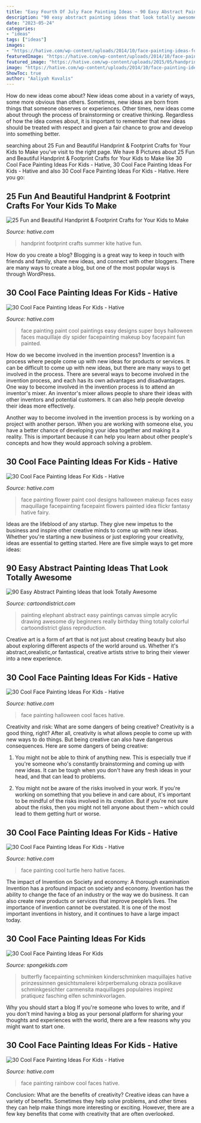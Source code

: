 ```yaml
---
title: "Easy Fourth Of July Face Painting Ideas ~ 90 Easy Abstract Painting Ideas That Look Totally Awesome"
description: "90 easy abstract painting ideas that look totally awesome"
date: "2023-05-24"
categories:
- "ideas"
tags: ["ideas"]
images:
- "https://hative.com/wp-content/uploads/2014/10/face-painting-ideas-for-kids/29-halloween-face-painting.jpg"
featuredImage: "https://hative.com/wp-content/uploads/2014/10/face-painting-ideas-for-kids/25-cool-painting.jpg"
featured_image: "https://hative.com/wp-content/uploads/2015/05/handprint-footprint-crafts/18-handprint-footprint-crafts.jpg"
image: "https://hative.com/wp-content/uploads/2014/10/face-painting-ideas-for-kids/29-halloween-face-painting.jpg"
ShowToc: true
author: "Aaliyah Kuvalis"
---
```



How do new ideas come about?
New ideas come about in a variety of ways, some more obvious than others. Sometimes, new ideas are born from things that someone observes or experiences. Other times, new ideas come about through the process of brainstorming or creative thinking. Regardless of how the idea comes about, it is important to remember that new ideas should be treated with respect and given a fair chance to grow and develop into something better.

	

		
searching about 25 Fun and Beautiful Handprint &amp; Footprint Crafts for Your Kids to Make you've visit to the right page. We have 8 Pictures about 25 Fun and Beautiful Handprint &amp; Footprint Crafts for Your Kids to Make like 30 Cool Face Painting Ideas For Kids - Hative, 30 Cool Face Painting Ideas For Kids - Hative and also 30 Cool Face Painting Ideas For Kids - Hative. Here you go:
		
    
## 25 Fun And Beautiful Handprint &amp; Footprint Crafts For Your Kids To Make

<img loading=lazy src="https://hative.com/wp-content/uploads/2015/05/handprint-footprint-crafts/18-handprint-footprint-crafts.jpg" onerror="this.onerror=null;this.src='https://tse2.mm.bing.net/th?id=OIP.sXKjF_6QFr4Vyc2GQEJBGgHaKA&amp;pid=15.1';" alt="25 Fun and Beautiful Handprint &amp; Footprint Crafts for Your Kids to Make">

_Source: hative.com_

>handprint footprint crafts summer kite hative fun. 

	

How do you create a blog?
Blogging is a great way to keep in touch with friends and family, share new ideas, and connect with other bloggers. There are many ways to create a blog, but one of the most popular ways is through WordPress.

    
## 30 Cool Face Painting Ideas For Kids - Hative

<img loading=lazy src="https://hative.com/wp-content/uploads/2014/10/face-painting-ideas-for-kids/25-cool-painting.jpg" onerror="this.onerror=null;this.src='https://tse1.mm.bing.net/th?id=OIP.F9ZsExz1Os-3c62vSq7jUQHaLH&amp;pid=15.1';" alt="30 Cool Face Painting Ideas For Kids - Hative">

_Source: hative.com_

>face painting paint cool paintings easy designs super boys halloween faces maquillaje diy spider facepainting makeup boy facepaint fun painted. 

	

How do we become involved in the invention process?
Invention is a process where people come up with new ideas for products or services. It can be difficult to come up with new ideas, but there are many ways to get involved in the process. There are several ways to become involved in the invention process, and each has its own advantages and disadvantages.
One way to become involved in the invention process is to attend an inventor's mixer. An inventor's mixer allows people to share their ideas with other inventors and potential customers. It can also help people develop their ideas more effectively.

Another way to become involved in the invention process is by working on a project with another person. When you are working with someone else, you have a better chance of developing your idea together and making it a reality. This is important because it can help you learn about other people's concepts and how they would approach solving a problem.

    
## 30 Cool Face Painting Ideas For Kids - Hative

<img loading=lazy src="https://hative.com/wp-content/uploads/2014/10/face-painting-ideas-for-kids/18-flower-face-paint.jpg" onerror="this.onerror=null;this.src='https://tse1.mm.bing.net/th?id=OIP.v0jQvyyf1LfdEOl09Y2mrQHaKI&amp;pid=15.1';" alt="30 Cool Face Painting Ideas For Kids - Hative">

_Source: hative.com_

>face painting flower paint cool designs halloween makeup faces easy maquillage facepainting facepaint flowers painted idea flickr fantasy hative fairy. 

	

Ideas are the lifeblood of any startup. They give new impetus to the business and inspire other creative minds to come up with new ideas. Whether you're starting a new business or just exploring your creativity, ideas are essential to getting started. Here are five simple ways to get more ideas: 

    
## 90 Easy Abstract Painting Ideas That Look Totally Awesome

<img loading=lazy src="http://www.cartoondistrict.com/wp-content/uploads/2017/06/Easy-Abstract-Painting-Ideas00008.jpg" onerror="this.onerror=null;this.src='https://tse4.mm.bing.net/th?id=OIP.OfFM881i0ccXnh0DHqW-AAHaI-&amp;pid=15.1';" alt="90 Easy Abstract Painting Ideas that look Totally Awesome">

_Source: cartoondistrict.com_

>painting elephant abstract easy paintings canvas simple acrylic drawing awesome diy beginners really birthday thing totally colorful cartoondistrict glass reproduction. 

	

Creative art is a form of art that is not just about creating beauty but also about exploring different aspects of the world around us. Whether it's abstract,orealistic,or fantastical, creative artists strive to bring their viewer into a new experience.

    
## 30 Cool Face Painting Ideas For Kids - Hative

<img loading=lazy src="https://hative.com/wp-content/uploads/2014/10/face-painting-ideas-for-kids/29-halloween-face-painting.jpg" onerror="this.onerror=null;this.src='https://tse1.mm.bing.net/th?id=OIP.gFWiarf8-Ln9iUXYQiqBaAHaJ3&amp;pid=15.1';" alt="30 Cool Face Painting Ideas For Kids - Hative">

_Source: hative.com_

>face painting halloween cool faces hative. 

	

Creativity and risk: What are some dangers of being creative?
Creativity is a good thing, right? After all, creativity is what allows people to come up with new ways to do things. But being creative can also have dangerous consequences. Here are some dangers of being creative:
1) You might not be able to think of anything new. This is especially true if you're someone who's constantly brainstorming and coming up with new ideas. It can be tough when you don't have any fresh ideas in your head, and that can lead to problems.

2) You might not be aware of the risks involved in your work. If you're working on something that you believe in and care about, it's important to be mindful of the risks involved in its creation. But if you're not sure about the risks, then you might not tell anyone about them – which could lead to them getting hurt or worse.

    
## 30 Cool Face Painting Ideas For Kids - Hative

<img loading=lazy src="https://hative.com/wp-content/uploads/2014/10/face-painting-ideas-for-kids/7-turtle-hero.jpg" onerror="this.onerror=null;this.src='https://tse1.mm.bing.net/th?id=OIP.175oo08BEqVM1t5tY-iw0AHaJG&amp;pid=15.1';" alt="30 Cool Face Painting Ideas For Kids - Hative">

_Source: hative.com_

>face painting cool turtle hero hative faces. 

	

The impact of Invention on Society and economy: A thorough examination
Invention has a profound impact on society and economy. Invention has the ability to change the face of an industry or the way we do business. It can also create new products or services that improve people’s lives. The importance of invention cannot be overstated. It is one of the most important inventions in history, and it continues to have a large impact today.

    
## 30 Cool Face Painting Ideas For Kids

<img loading=lazy src="https://spongekids.com/wp-content/uploads/2014/10/face-painting-ideas-for-kids/19-red-butterfly.jpg" onerror="this.onerror=null;this.src='https://tse4.mm.bing.net/th?id=OIP.rWyofG-iREY5AadIgHTIngHaHa&amp;pid=15.1';" alt="30 Cool Face Painting Ideas For Kids">

_Source: spongekids.com_

>butterfly facepainting schminken kinderschminken maquillajes hative prinzessinnen gesichtsmalerei körperbemalung obraza poslikave schminkgesichter carmensita maquillages populaires inspirez pratiquez fasching elfen schminkvorlagen. 

	

Why you should start a blog
If you're someone who loves to write, and if you don't mind having a blog as your personal platform for sharing your thoughts and experiences with the world, there are a few reasons why you might want to start one.

    
## 30 Cool Face Painting Ideas For Kids - Hative

<img loading=lazy src="https://hative.com/wp-content/uploads/2014/10/face-painting-ideas-for-kids/14-rainbow.jpg" onerror="this.onerror=null;this.src='https://tse4.mm.bing.net/th?id=OIP._GRNP7WgbKfD7L3a06eFYAHaLI&amp;pid=15.1';" alt="30 Cool Face Painting Ideas For Kids - Hative">

_Source: hative.com_

>face painting rainbow cool faces hative. 

	

Conclusion: What are the benefits of creativity?
Creative ideas can have a variety of benefits. Sometimes they help solve problems, and other times they can help make things more interesting or exciting. However, there are a few key benefits that come with creativity that are often overlooked.

